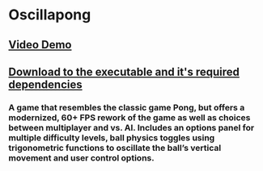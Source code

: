 # Oscillapong

## [Video Demo](https://youtu.be/wVzSVwH3JNI)
## [Download to the executable and it's required dependencies](https://tinyurl.com/qp5a5dq "App Download Page")


### A game that resembles the classic game Pong, but offers a modernized, 60+ FPS rework of the game as well as choices between multiplayer and vs. AI. Includes an options panel for multiple difficulty levels, ball physics toggles using trigonometric functions to oscillate the ball’s vertical movement and user control options.
